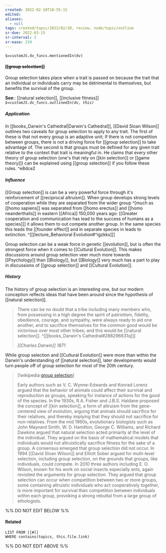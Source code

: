 ```yaml
---
created: 2022-02-10T18:55:15 
edited: 
aliases:
  - null
tags: created/topic/2022/02/10, review, node/topic/outline
sr-due: 2022-03-15
sr-interval: 2
sr-ease: 219
---
```

`$=customJS.dv_funcs.mentionedIn(dv)`

#### <s class="topic-title">[[group selection]]</s>

Group selection takes place when a trait is passed on because the trait that an individual or individuals carry may be detrimental to themselves, but benefits the survival of the group.

**See**:: [[natural selection]], [[inclusive fitness]]
*`$=customJS.dv_funcs.outlinedIn(dv, this)`*

##### Application

In [[books_Darwin's Cathedral|Darwin's Cathedral]], [[David Sloan Wilson]] outlines two caveats for group selection to apply to any trait. 
The first of these is that not every group is an adaptive unit; If there is not competition between groups, there is not a driving force for [[group selection]] to take advantage of. 
The second is that groups must be defined for any given trait relative to the context that trait is meaningful in. He claims that every other theory of group selection (one's that rely on [[kin selection]] or [[game theory]]) can be explained using [[group selection]] if you follow these rules. 
^e8dce2

##### Influence

[[Group selection]] is can be a very powerful force through it's reinforcement of [[reciprocal altruism]]. When group develops strong levels of cooperation while they are separated from the wider group 
^[much as [[homo sapiens]] was separated from [[homo erectus]] and [[homo neanderthalis]] in eastern [[Africa]] 150,000 years ago: [[Greater cooperation and communication has lead to the success of humans as a species]]]
it allows them to out compete another group. In the same species this leads the [[founder effect]] and in separate species in leads to extinction. 
^[[[lecture_Behavioral Evolution#^igzkks]]]

Group selection can be a weak force in genetic [[evolution]], but is often the strongest force when it comes to [[Cultural Evolution]].
This makes discussions around group selection veer much more towards [[Psychology]] than [[Biology]], but [[Biology]] very much has a part to play in discussions of [[group selection]] and [[Cultural Evolution]]. 

##### History

The history of group selection is an interesting one, but our modern conception reflects ideas that have been around since the hypothesis of [[natural selection]].

>  There can be no doubt that a tribe including many members who, from possessing in a high degree the spirit of patriotism, fidelity, obedience, courage, and sympathy, were always ready to aid one another, and to sacrifice themselves for the common good would be victorious over most other tribes; and this would be [[natural selection]]. 
> ^[[[books_Darwin's Cathedral#288296631q]]]
> 
> <cite> [[Charles Darwin]] 1871 </cite>

While group selection and [[Cultural Evolution]] were more than within the Darwin's understanding of [[natural selection]], later developments would turn people off of group selection for most of the 20th century.

> [!wikipedia:[group selection](https://en.wikipedia.org/wiki/Group%20selection)]
> 
> Early authors such as V. C. Wynne-Edwards and Konrad Lorenz argued that the behavior of animals could affect their survival and reproduction as groups, speaking for instance of actions for the good of the species. In the 1930s, R.A. Fisher and J.B.S. Haldane proposed the concept of [[kin selection]], a form of altruism from the gene-centered view of evolution, arguing that animals should sacrifice for their relatives, and thereby implying that they should not sacrifice for non-relatives. From the mid 1960s, evolutionary biologists such as John Maynard Smith, W. D. Hamilton, George C. Williams, and Richard Dawkins argued that natural selection acted primarily at the level of the individual. They argued on the basis of mathematical models that individuals would not altruistically sacrifice fitness for the sake of a group. A consensus emerged that group selection did not occur. In 1994 [[David Sloan Wilson]] and Elliott Sober argued for multi-level selection, including group selection, on the grounds that groups, like individuals, could compete. In 2010 three authors including E. O. Wilson, known for his work on social insects especially ants, again revisited the arguments for group selection. They argued that group selection can occur when competition between two or more groups, some containing altruistic individuals who act cooperatively together, is more important for survival than competition between individuals within each group, provoking a strong rebuttal from a large group of ethologists.

%% DO NOT EDIT BELOW %%

#### Related 

```dataview
LIST FROM [[#]]
WHERE contains(topics, this.file.link)
```
%% DO NOT EDIT ABOVE %%

